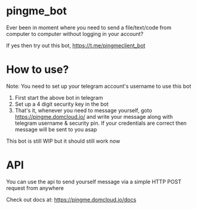 # pingme_bot
Ever been in moment where you need to send a file/text/code from computer to computer without logging in your account? 

If yes then try out this bot, 
https://t.me/pingmeclient_bot

# How to use? 
Note: You need to set up your telegram account's username to use this bot
1. First start the above bot in telegram
2. Set up a 4 digit security key in the bot
3. That's it, whenever you need to message yourself, goto https://pingme.domcloud.io/ and write your message along with telegram username & security pin. If your credentials are correct then message will be sent to you asap

This bot is still WIP but it should still work now

# API 
You can use the api to send yourself message via a simple HTTP POST request from anywhere

Check out docs at: https://pingme.domcloud.io/docs


